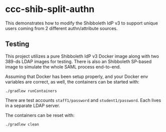# ccc-shib-split-authn
This demonstrates how to modify the Shibboleth IdP v3 to support unique users coming from 2 different authn/attribute sources.



## Testing
This project utilizes a pure Shibboleth IdP v3 Docker image along with two 389-ds LDAP images for testing. There is also an Shibboleth SP-based image to simulate the whole SAML process end-to-end.

Assuming that Docker has been setup properly, and your Docker env variables are correct, as well, the containers can be started with:

```
./gradlew runContainers
```

There are test accounts `staff1/password` and `student1/password`. Each lives in a separate LDAP server.

The containers can be reset with:

```
./gradlew clean
```
